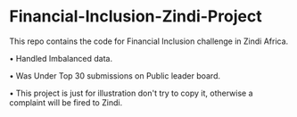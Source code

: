 # Financial-Inclusion-Zindi-Project
This repo contains the code for Financial Inclusion challenge in Zindi Africa.

• Handled Imbalanced data.

• Was Under Top 30 submissions on Public leader board.

• This project is just for illustration don't try to copy it, otherwise a complaint will be fired to Zindi.

